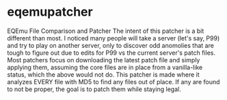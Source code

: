 # eqemupatcher
EQEmu File Comparison and Patcher
The intent of this patcher is a bit different than most. I noticed many people will take a server (let's say, P99) and try to play on another server, only to discover odd anomolies that are tough to figure out due to edits for P99 vs the current server's patch files.
Most patchers focus on downloading the latest patch file and simply applying them, assuming the core files are in place from a vanilla-like status, which the above would not do.
This patcher is made where it analyzes EVERY file with MD5 to find any files out of place.
If any are found to not be proper, the goal is to patch them while staying legal.